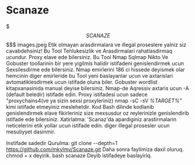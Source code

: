 # Scanaze
$$$$$$$$$$$ S C A N A Z E $$$$$$$$$$$$$
images.jpeg 
Etik olmayan arasdirmalara ve illegal proseslere yalniz siz cavabdehsiniz!
 Bu Tool Tehlukesizlik ve Arasdirmalari rahatlasdirmaq ucundur.
 Proxy elave ede bilersiniz.
 Bu Tool Nmap Sqlmap Nikto Ve Gobuster toollarinin bir yere yigilmis halidir 
istifadeni genislendirmek ucun Sexsilesdirme ede bilersiniz.
 Nmap emirlerini 186 ci hissede deyismek olar hemcinin diger 
emirleride bu Tool yeni baslayanlar ucun ve axtarislari avtomatiklesdirmek
ucun istifade oluna biler.
 Gobuster wordlist kitapxanasinida manual deyise bilersiniz.
 Nmap-de Aqressiv axtaris ucun -A (default beledir) istifade edin.
 Proxy istifadesi ucun sadece
 "proxychains4(ve ya sizin sexsi proxyleriniz) nmap -sC -sV *%TARGET%*" kimi istifade etmeyiniz meslehetdir.
 Kod Bash dilinde kodlanib genislendirmek elave fikirleriniz size mexsusdur
oz reylerinizle genislendirib istifade ede bilersiniz.
 Xatirlatma: 'Scanaz'da apardiginiz arastirmalarin neticelerini etik yollar ucun istifade edin.
diger illegal prosesler ucun mesuliyyet dasinmir.

Instifade sadedir 
Qurulma:
git clone --depth=1 https://github.com/mkylmv/Scanaze.git
Daha sonra faylimiza daxil oluruq.
chmod + x 
deyirik.
bash scanaze 
Deyib istifadeye baslayiriq.
